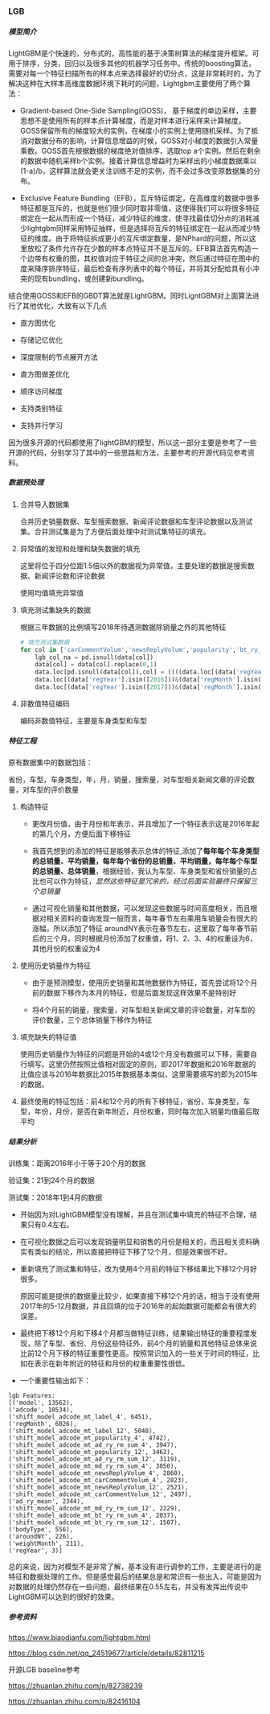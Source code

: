 ### LGB

##### 模型简介

LightGBM是个快速的，分布式的，高性能的基于决策树算法的梯度提升框架。可用于排序，分类，回归以及很多其他的机器学习任务中。传统的boosting算法，需要对每一个特征扫描所有的样本点来选择最好的切分点，这是非常耗时的，为了解决这种在大样本高维度数据环境下耗时的问题，Lightgbm主要使用了两个算法：

- Gradient-based One-Side Sampling(GOSS)，  基于梯度的单边采样，主要思想不是使用所有的样本点计算梯度，而是对样本进行采样来计算梯度。GOSS保留所有的梯度较大的实例，在梯度小的实例上使用随机采样。为了抵消对数据分布的影响，计算信息增益的时候，GOSS对小梯度的数据引入常量乘数。GOSS首先根据数据的梯度绝对值排序，选取top a个实例。然后在剩余的数据中随机采样b个实例。接着计算信息增益时为采样出的小梯度数据乘以(1-a)/b，这样算法就会更关注训练不足的实例，而不会过多改变原数据集的分布。

- Exclusive Feature Bundling（EFB），互斥特征绑定，在高维度的数据中很多特征都是互斥的，也就是他们很少同时取非零值，这使得我们可以将很多特征绑定在一起从而形成一个特征，减少特征的维度，使寻找最佳切分点的消耗减少lightgbm同样采用特征抽样，但是选择将互斥的特征绑定在一起从而减少特征的维度。由于将特征拆成更小的互斥绑定数量，是NPhard的问题，所以这里放松了条件允许存在少数的样本点特征并不是互斥的。EFB算法首先构造一个边带有权重的图，其权值对应于特征之间的总冲突，然后通过特征在图中的度来降序排序特征，最后检查有序列表中的每个特征，并将其分配给具有小冲突的现有bundling，或创建新bundling。

结合使用GOSS和EFB的GBDT算法就是LightGBM。同时LigntGBM对上面算法进行了其他优化，大致有以下几点

- 直方图优化

- 存储记忆优化

- 深度限制的节点展开方法

- 直方图做差优化

- 顺序访问梯度

- 支持类别特征

- 支持并行学习

  

因为很多开源的代码都使用了lightGBM的模型，所以这一部分主要是参考了一些开源的代码，分别学习了其中的一些思路和方法，主要参考的开源代码见参考资料。



##### 数据预处理

1. 合并导入数据集

   合并历史销量数据、车型搜索数据、新闻评论数据和车型评论数据以及测试集。合并测试集是为了方便后面处理中对测试集特征的填充。

   

2. 异常值的发现和处理和缺失数据的填充

   这里将位于四分位距1.5倍以外的数据视为异常值，主要处理的数据是搜索数据、新闻评论数和评论数据

   使用均值填充异常值

   

3. 填充测试集缺失的数据

   根据三年数据的比例填写2018年待遇测数据除销量之外的其他特征

   ```python
   # 填充测试集数据
   for col in ['carCommentVolum','newsReplyVolum','popularity','bt_ry_mean','ad_ry_mean', 'md_ry_mean','bt_ry_rm_sum','ad_ry_rm_sum','md_ry_rm_sum']:
       lgb_col_na = pd.isnull(data[col])
       data[col] = data[col].replace(0,1)
       data.loc[pd.isnull(data[col]),col] = ((((data.loc[(data['regYear'].isin([2017]))&(data['regMonth'].isin([1,2,3,4])), col].values /
       data.loc[(data['regYear'].isin([2016]))&(data['regMonth'].isin([1,2,3,4])), col].values)))*
       data.loc[(data['regYear'].isin([2017]))&(data['regMonth'].isin([1,2,3,4])), col].values * 1.03).round()
   ```

   

4. 非数值特征编码

   编码非数值特征，主要是车身类型和车型



##### 特征工程

原有数据集中的数据包括：

省份，车型，车身类型，年，月，销量，搜索量，对车型相关新闻文章的评论数量，对车型的评价数量

1. 构造特征

   - 更改月份值，由于月份和年表示，并且增加了一个特征表示这是2016年起的第几个月，方便后面下移特征

   - 我首先想到的添加的特征是能够表示总体的特征,添加了**每年每个车身类型的总销量、平均销量，每年每个省份的总销量、平均销量，每年每个车型的总销量、总体销量**，根据经验，我认为车型、车身类型和省份销量的占比也可以作为特征，*显然这些特征是冗余的，经过后面实验最终只保留三个总销量*

   - 通过可视化销量和其他数据，可以发现这些数据与时间高度相关，而且根据对相关资料的查询发现一般而言，每年春节左右乘用车销量会有很大的涨幅，所以添加了特征 aroundNY表示在春节左右，这里取了每年春节前后的三个月，同时根据月份添加了权重值，将1、2、3、4的权重设为6，其他月份的权重设为4

     

2. 使用历史销量作为特征

   - 由于是预测模型，使用历史销量和其他数据作为特征，首先尝试将12个月前的数据下移作为本月的特征，但是后面发现这样效果不是特别好

   - 将4个月前的销量，搜索量，对车型相关新闻文章的评论数量，对车型的评价数量，三个总体销量下移作为特征

     

3. 填充缺失的特征值

   使用历史销量作为特征的问题是开始的4或12个月没有数据可以下移，需要自行填写。这里仍然按照比值相对固定的原则，即2017年数据和2016年数据的比值应该与2016年数据比2015年数据基本类似，这里需要填写的即为2015年的数据。

   

4. 最终使用的特征包括：前4和12个月的所有下移特征，省份，车身类型，车型，年份，月份，是否在新年附近，月份权重，同时每次加入销量均值最后取平均



##### 结果分析

训练集：距离2016年小于等于20个月的数据

验证集：21到24个月的数据

测试集：2018年1到4月的数据



- 开始因为对LightGBM模型没有理解，并且在测试集中填充的特征不合理，结果只有0.4左右。

- 在可视化数据之后可以发现销量明显和销售的月份是相关的，而且相关资料确实有类似的结论，所以直接把特征下移了12个月，但是效果很不好。

- 重新填充了测试集和特征，改为使用4个月前的特征下移结果比下移12个月好很多。

  原因可能是提供的数据量比较少，如果直接下移12个月的话，相当于没有使用2017年的5-12月数据，并且回填的位于2016年的起始数据可能都会有很大的误差。

- 最终把下移12个月和下移4个月都当做特征训练，结果输出特征的重要程度发现，除了车型、省份、月份这些特征外，前4个月的销量和其他特征总体来说比前12个月下移的特征重要性更高。按照常识加入的一些关于时间的特征，比如在表示在新年附近的特征和月份的权重重要性很低。
- 一个重要性输出如下：

```
lgb Features: 
[('model', 13562), 
('adcode', 10534), 
('shift_model_adcode_mt_label_4', 6451),
('regMonth', 6026), 
('shift_model_adcode_mt_label_12', 5048), 
('shift_model_adcode_mt_popularity_4', 4742), 
('shift_model_adcode_mt_ad_ry_rm_sum_4', 3947), 
('shift_model_adcode_mt_popularity_12', 3462),
('shift_model_adcode_mt_ad_ry_rm_sum_12', 3119), 
('shift_model_adcode_mt_md_ry_rm_sum_4', 3050), 
('shift_model_adcode_mt_newsReplyVolum_4', 2860), 
('shift_model_adcode_mt_carCommentVolum_4', 2823), 
('shift_model_adcode_mt_newsReplyVolum_12', 2521), 
('shift_model_adcode_mt_carCommentVolum_12', 2497), 
('ad_ry_mean', 2344), 
('shift_model_adcode_mt_md_ry_rm_sum_12', 2229), 
('shift_model_adcode_mt_bt_ry_rm_sum_4', 2037), 
('shift_model_adcode_mt_bt_ry_rm_sum_12', 1507),
('bodyType', 556), 
('aroundNY', 226), 
('weightMonth', 211), 
('regYear', 3)]
```

总的来说，因为对模型不是非常了解，基本没有进行调参的工作，主要是进行的是特征和数据处理的工作。但是感觉最后的结果总是和常识有一些出入，可能是因为对数据的处理仍然存在一些问题，最终结果在0.55左右，并没有发挥出传说中LightGBM可以达到的很好的效果。



##### 参考资料

https://www.biaodianfu.com/lightgbm.html

https://blog.csdn.net/qq_24519677/article/details/82811215

开源LGB baseline参考

 https://zhuanlan.zhihu.com/p/82738239 

 https://zhuanlan.zhihu.com/p/82416104 
